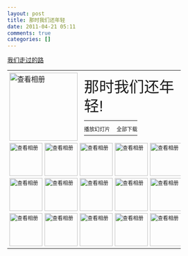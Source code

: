 ```yaml
---
layout: post
title: 那时我们还年轻
date: 2011-04-21 05:11
comments: true
categories: []
---
```

<p><a href="http://cid-8658c166d3bc0317.photos.live.com/self.aspx/%E9%82%A3%E6%97%B6%E6%88%91%E4%BB%AC%E8%BF%98%E5%B9%B4%E8%BD%BB!/%E7%85%A7%E7%89%87%20216.jpg">
我们走过的路</a></p>
<div style="padding-bottom: 0px; margin: 0px; padding-left: 0px; padding-right: 0px; display: inline; float: none; padding-top: 0px">
<table border="0" cellspacing="0" cellpadding="0" style="outline:none;border-style:none;margin:0px;padding:0px;width:400px;border-collapse:collapse;"><tr><td colspan="2" style="outline:none;border-style:none;margin:0px;padding:5px 0px 5px 5px;width:157px;vertical-align:bottom;">
<a href="http://public.bay.livefilestore.com/y1p4QYV29hz5UMMu8Kpzxur0ecEnYjCrhjsbgs8-7caXlbwgnnRnGGCZLgRazFTG5rFKdD0cFuSCA0EPDr5CQ5FcA/%E7%85%A7%E7%89%87%20341.jpg?psid=1" target="_blank" border="0" style="outline:none;border-style:none;margin:0px;padding:0px;"><img style="outline:none;border-style:none;padding:0px;margin:0px;border:0px;background:none;background-image:none;vertical-align:bottom;" border="0" alt="查看相册" title="查看相册" width="157" height="157" src="http://s11.sinaimg.cn/middle/610f1f054a1595ae505ba&amp;690"/></a></td>
<td colspan="3" style="vertical-align:middle;margin:0px;padding:5px 5px 5px 0px;outline:none;border-style:none;width:223px">
<div style="margin-left:10px;top:-3%;">
<div style="width:223px;overflow:visible;"><a style="text-decoration:none;" href="http://cid-8658c166d3bc0317.skydrive.live.com/redir.aspx?page=browse&resid=8658C166D3BC0317!1067&type=5&authkey=Jactg*6N7ec$&Bsrc=Photomail&Bpub=SDX.Photos" target="_blank"><span style="line-height:1.26em;padding:0px;width:223px;font-size:26pt;font-family:'Microsoft YaHei', helvetica, arial, sans-serif;" defaulttext="在此输入相册名称">那时我们还年轻!</span></a></div>
<div style="padding:10px 0px 0px 0px;margin:0px;">
<table border="0" cellspacing="0" cellpadding="0" style="margin:0px;padding:0px;outline:none;border-style:none;border-collapse:collapse;width:auto;"><tr><td style="vertical-align:top;outline:none;border-style:none;margin:0px;padding:10px 15px 6px 0px;">
<a href="http://cid-8658c166d3bc0317.skydrive.live.com/redir.aspx?page=play&resid=8658C166D3BC0317!1067&type=5&authkey=Jactg*6N7ec$&Bsrc=Photomail&Bpub=SDX.Photos" border="0" target="_blank" style="font-family:'Microsoft YaHei', helvetica, arial, sans-serif;font-size:9pt;outline:none;border-style:none;text-decoration: none;padding:0px;margin:0px;">
播放幻灯片</a></td>
<td style="vertical-align:top;outline:none;border-style:none;margin:0px;padding:10px 0px 6px 0px;">
<a href="http://cid-8658c166d3bc0317.skydrive.live.com/redir.aspx?page=downloadphotos&resid=8658C166D3BC0317!1067&type=5&Bsrc=Photomail&Bpub=SDX.Photos&authkey=Jactg*6N7ec$" border="0" target="_blank" style="font-family:'Microsoft YaHei', helvetica, arial, sans-serif;font-size:9pt;outline:none;border-style:none;text-decoration: none;padding:0px;margin:0px;">
全部下载</a></td>
</tr></table></div>
</div>
</td>
</tr><tr><td style="vertical-align:bottom;outline:none;border-style:none;padding:0px 5px 5px 5px;margin:0px;width:76px;height:76px;">
<a href="http://public.bay.livefilestore.com/y1pq4fw_9hhqN98OyMaW7lu2gj6d6FOOl17JcQ_9bUH1L-yl0LBiQEgtjWR1cc8BK6I8KE8Sr8xny7jUvySStJFfg/%E7%85%A7%E7%89%87%20342.jpg?psid=1" border="0" target="_blank" style="font-family:'Microsoft YaHei', helvetica, arial, sans-serif;font-size:9pt;outline:none;border-style:none;text-decoration: none;padding:0px;margin:0px;">
<img style="outline:none;border-style:none;padding:0px;margin:0px;border:0px;background:none;background-image:none;vertical-align:bottom;" border="0" width="76" alt="查看相册" title="查看相册" height="76" src="http://s14.sinaimg.cn/middle/610f1f0507688ef7e86bd&amp;690"/></a></td>
<td style="vertical-align:bottom;outline:none;border-style:none;padding:0px 5px 5px 0px;margin:0px;width:76px;height:76px;">
<a href="http://public.bay.livefilestore.com/y1p23wNur8XaU3Cj4KDlL7-hWsMCwD8TVcSo1MhNh_hnO5TRO7l6xq8vyX5la882BPl_83y7FiSM0K-RJl15jkh9w/%E7%85%A7%E7%89%87%20313.jpg?psid=1" border="0" target="_blank" style="font-family:'Microsoft YaHei', helvetica, arial, sans-serif;font-size:9pt;outline:none;border-style:none;text-decoration: none;padding:0px;margin:0px;">
<img style="outline:none;border-style:none;padding:0px;margin:0px;border:0px;background:none;background-image:none;vertical-align:bottom;" border="0" width="76" alt="查看相册" title="查看相册" height="76" src="http://s6.sinaimg.cn/middle/610f1f054a1595aee6335&amp;690"/></a></td>
<td style="vertical-align:bottom;outline:none;border-style:none;padding:0px 5px 5px 0px;margin:0px;width:76px;height:76px;">
<a href="http://public.bay.livefilestore.com/y1paNHaHSXzZ0kjGHb_vw6DBEIXBg6tXa_eAo8_-m8uAj7Tqgd4dMVFQmOu1kQyRx19jKMwLrgKxUodBCiAFjt2kA/%E7%85%A7%E7%89%87%20405.jpg?psid=1" border="0" target="_blank" style="font-family:'Microsoft YaHei', helvetica, arial, sans-serif;font-size:9pt;outline:none;border-style:none;text-decoration: none;padding:0px;margin:0px;">
<img style="outline:none;border-style:none;padding:0px;margin:0px;border:0px;background:none;background-image:none;vertical-align:bottom;" border="0" width="76" alt="查看相册" title="查看相册" height="76" src="http://s14.sinaimg.cn/middle/610f1f0507688ef7f8fcd&amp;690"/></a></td>
<td style="vertical-align:bottom;outline:none;border-style:none;padding:0px 5px 5px 0px;margin:0px;width:76px;height:76px;">
<a href="http://public.bay.livefilestore.com/y1pDvWF5-qwOPyp9Se6m_ahrQLKhF0fzbPrGyzZCjsu0-CcOP4tXaqGVzsNO0BEB6h0TH3E4VKpzFkTiEHpShQ03g/%E7%85%A7%E7%89%87%20352.jpg?psid=1" border="0" target="_blank" style="font-family:'Microsoft YaHei', helvetica, arial, sans-serif;font-size:9pt;outline:none;border-style:none;text-decoration: none;padding:0px;margin:0px;">
<img style="outline:none;border-style:none;padding:0px;margin:0px;border:0px;background:none;background-image:none;vertical-align:bottom;" border="0" width="76" alt="查看相册" title="查看相册" height="76" src="http://s1.sinaimg.cn/middle/610f1f054a1595afc1950&amp;690"/></a></td>
<td style="vertical-align:bottom;outline:none;border-style:none;padding:0px 5px 5px 0px;margin:0px;width:76px;height:76px;">
<a href="http://public.bay.livefilestore.com/y1p2_bsEENHMajXkSMWew1iPwu47Oy8PeTNhQEudgpg6cUlY2PepZQ9pP-x8YQLgo46ClGPZDY7Qtyl0bnThx41lg/%E7%85%A7%E7%89%87%20280.jpg?psid=1" border="0" target="_blank" style="font-family:'Microsoft YaHei', helvetica, arial, sans-serif;font-size:9pt;outline:none;border-style:none;text-decoration: none;padding:0px;margin:0px;">
<img style="outline:none;border-style:none;padding:0px;margin:0px;border:0px;background:none;background-image:none;vertical-align:bottom;" border="0" width="76" alt="查看相册" title="查看相册" height="76" src="http://s1.sinaimg.cn/middle/610f1f054a1595b099f80&amp;690"/></a></td>
</tr><tr><td style="vertical-align:bottom;outline:none;border-style:none;padding:0px 5px 5px 5px;margin:0px;width:76px;height:76px;">
<a href="http://public.bay.livefilestore.com/y1pMi6GNN3zCOQr5MTqGU6frYqFGq6-cqlovTfeJkIMjij-BaILeuatyQk13AAeQWr1nG7248ossCH4JyjlZ1pE5w/%E7%85%A7%E7%89%87%20353.jpg?psid=1" border="0" target="_blank" style="font-family:'Microsoft YaHei', helvetica, arial, sans-serif;font-size:9pt;outline:none;border-style:none;text-decoration: none;padding:0px;margin:0px;">
<img style="outline:none;border-style:none;padding:0px;margin:0px;border:0px;background:none;background-image:none;vertical-align:bottom;" border="0" width="76" alt="查看相册" title="查看相册" height="76" src="http://s7.sinaimg.cn/middle/610f1f054a1595b12e486&amp;690"/></a></td>
<td style="vertical-align:bottom;outline:none;border-style:none;padding:0px 5px 5px 0px;margin:0px;width:76px;height:76px;">
<a href="http://public.bay.livefilestore.com/y1p4SFU16p_ExQnJf5B9O1R86EPG7A8Xi5s4NUOYmQbZSw0iwikp1_nLdmPgNbRBG0CZsa9vl5724a6OOWxG_IfMg/%E7%85%A7%E7%89%87%20283.jpg?psid=1" border="0" target="_blank" style="font-family:'Microsoft YaHei', helvetica, arial, sans-serif;font-size:9pt;outline:none;border-style:none;text-decoration: none;padding:0px;margin:0px;">
<img style="outline:none;border-style:none;padding:0px;margin:0px;border:0px;background:none;background-image:none;vertical-align:bottom;" border="0" width="76" alt="查看相册" title="查看相册" height="76" src="http://s1.sinaimg.cn/middle/610f1f054a1595b44da20&amp;690"/></a></td>
<td style="vertical-align:bottom;outline:none;border-style:none;padding:0px 5px 5px 0px;margin:0px;width:76px;height:76px;">
<a href="http://public.bay.livefilestore.com/y1pHAk-T2UNwsCnGR4daweYeu9iJrxwh7kiSxYw9BYy0IcReAfX4K2J4Kt972lHNu38BfldBDKO7feDrsH8wkT-Gg/%E7%85%A7%E7%89%87%20272.jpg?psid=1" border="0" target="_blank" style="font-family:'Microsoft YaHei', helvetica, arial, sans-serif;font-size:9pt;outline:none;border-style:none;text-decoration: none;padding:0px;margin:0px;">
<img style="outline:none;border-style:none;padding:0px;margin:0px;border:0px;background:none;background-image:none;vertical-align:bottom;" border="0" width="76" alt="查看相册" title="查看相册" height="76" src="http://s12.sinaimg.cn/middle/610f1f054a1595b53623b&amp;690"/></a></td>
<td style="vertical-align:bottom;outline:none;border-style:none;padding:0px 5px 5px 0px;margin:0px;width:76px;height:76px;">
<a href="http://public.bay.livefilestore.com/y1pea4kXWqx773Oxff45sRKdn_8JUPI6GcIK_qN9I2LXyCDV4EGzCcwgYxDglCEYA9YJHc3C6yG-SUMlfi5Hd5s3g/%E7%85%A7%E7%89%87%20401.jpg?psid=1" border="0" target="_blank" style="font-family:'Microsoft YaHei', helvetica, arial, sans-serif;font-size:9pt;outline:none;border-style:none;text-decoration: none;padding:0px;margin:0px;">
<img style="outline:none;border-style:none;padding:0px;margin:0px;border:0px;background:none;background-image:none;vertical-align:bottom;" border="0" width="76" alt="查看相册" title="查看相册" height="76" src="http://s2.sinaimg.cn/middle/610f1f054a1595b57c901&amp;690"/></a></td>
<td style="vertical-align:bottom;outline:none;border-style:none;padding:0px 5px 5px 0px;margin:0px;width:76px;height:76px;">
<a href="http://public.bay.livefilestore.com/y1pgkLZ7cXxv9aX6b3nMBjQmornLn_iC4pBJR9oqns6104nbAgR6_xGA_9CNmd7ZLFNSXQhpSvywqMudstqc_tZSg/%E7%85%A7%E7%89%87%20220.jpg?psid=1" border="0" target="_blank" style="font-family:'Microsoft YaHei', helvetica, arial, sans-serif;font-size:9pt;outline:none;border-style:none;text-decoration: none;padding:0px;margin:0px;">
<img style="outline:none;border-style:none;padding:0px;margin:0px;border:0px;background:none;background-image:none;vertical-align:bottom;" border="0" width="76" alt="查看相册" title="查看相册" height="76" src="http://s16.sinaimg.cn/middle/610f1f054a1595b63a06f&amp;690"/></a></td>
</tr><tr><td style="vertical-align:bottom;outline:none;border-style:none;padding:0px 5px 5px 5px;margin:0px;width:76px;height:76px;">
<a href="http://public.bay.livefilestore.com/y1pP6yvJLXSFdEJUChoq3fS_s0aEFLskTclaXQDRfbHhfnvKW2NtlzUXORJ9Wp6ua2q6zQzEck96mGwHbVXt0h6-A/%E7%85%A7%E7%89%87%20350.jpg?psid=1" border="0" target="_blank" style="font-family:'Microsoft YaHei', helvetica, arial, sans-serif;font-size:9pt;outline:none;border-style:none;text-decoration: none;padding:0px;margin:0px;">
<img style="outline:none;border-style:none;padding:0px;margin:0px;border:0px;background:none;background-image:none;vertical-align:bottom;" border="0" width="76" alt="查看相册" title="查看相册" height="76" src="http://s12.sinaimg.cn/middle/610f1f0507688ef8a432b&amp;690"/></a></td>
<td style="vertical-align:bottom;outline:none;border-style:none;padding:0px 5px 5px 0px;margin:0px;width:76px;height:76px;">
<a href="http://public.bay.livefilestore.com/y1pV7tEMSIG8Ea0Y8Marpk7lEgB2GglP0f8PsPTKnYACnStUeoGkSyLCp3-DZVh63r3O-xfXZHywiiDymo79j4g2w/%E7%85%A7%E7%89%87%20267.jpg?psid=1" border="0" target="_blank" style="font-family:'Microsoft YaHei', helvetica, arial, sans-serif;font-size:9pt;outline:none;border-style:none;text-decoration: none;padding:0px;margin:0px;">
<img style="outline:none;border-style:none;padding:0px;margin:0px;border:0px;background:none;background-image:none;vertical-align:bottom;" border="0" width="76" alt="查看相册" title="查看相册" height="76" src="http://s5.sinaimg.cn/middle/610f1f054a1595b7d97f4&amp;690"/></a></td>
<td style="vertical-align:bottom;outline:none;border-style:none;padding:0px 5px 5px 0px;margin:0px;width:76px;height:76px;">
<a href="http://public.bay.livefilestore.com/y1pMgiRYsqtilRd-4sx7HMb0QPiibhJgy7MDySr2msH_xWTQ2I9FjILGktpcdL_izDfqOJB9XNqQve5O7j2rCsy-w/%E7%85%A7%E7%89%87%20281.jpg?psid=1" border="0" target="_blank" style="font-family:'Microsoft YaHei', helvetica, arial, sans-serif;font-size:9pt;outline:none;border-style:none;text-decoration: none;padding:0px;margin:0px;">
<img style="outline:none;border-style:none;padding:0px;margin:0px;border:0px;background:none;background-image:none;vertical-align:bottom;" border="0" width="76" alt="查看相册" title="查看相册" height="76" src="http://s6.sinaimg.cn/middle/610f1f054a1595b7b4fb5&amp;690"/></a></td>
<td style="vertical-align:bottom;outline:none;border-style:none;padding:0px 5px 5px 0px;margin:0px;width:76px;height:76px;">
<a href="http://public.bay.livefilestore.com/y1peRe-1z02geNGKR3FceQJcw7hFZuIsi0DDsc3QlWLr0PCWsUKlxUn7HR1mE1tLoi13Ul73LN-xVpX6ZE9lEXVIg/%E7%85%A7%E7%89%87%20349.jpg?psid=1" border="0" target="_blank" style="font-family:'Microsoft YaHei', helvetica, arial, sans-serif;font-size:9pt;outline:none;border-style:none;text-decoration: none;padding:0px;margin:0px;">
<img style="outline:none;border-style:none;padding:0px;margin:0px;border:0px;background:none;background-image:none;vertical-align:bottom;" border="0" width="76" alt="查看相册" title="查看相册" height="76" src="http://s11.sinaimg.cn/middle/610f1f054a1595b86f4aa&amp;690"/></a></td>
<td style="vertical-align:bottom;outline:none;border-style:none;padding:0px 5px 5px 0px;margin:0px;width:76px;height:76px;">
<a href="http://public.bay.livefilestore.com/y1p2iXWQ-rX3s-ssKiTdBVYdruzXeJ2LAQ-12XlHnU7alggUwIw-BxFnHS9Z7XlMEyoAWjAvj6Q0OOEppR4fzXQJw/%E7%85%A7%E7%89%87%20269.jpg?psid=1" border="0" target="_blank" style="font-family:'Microsoft YaHei', helvetica, arial, sans-serif;font-size:9pt;outline:none;border-style:none;text-decoration: none;padding:0px;margin:0px;">
<img style="outline:none;border-style:none;padding:0px;margin:0px;border:0px;background:none;background-image:none;vertical-align:bottom;" border="0" width="76" alt="查看相册" title="查看相册" height="76" src="http://s5.sinaimg.cn/middle/610f1f054a1595b95a804&amp;690"/></a></td>
</tr></table></div>
